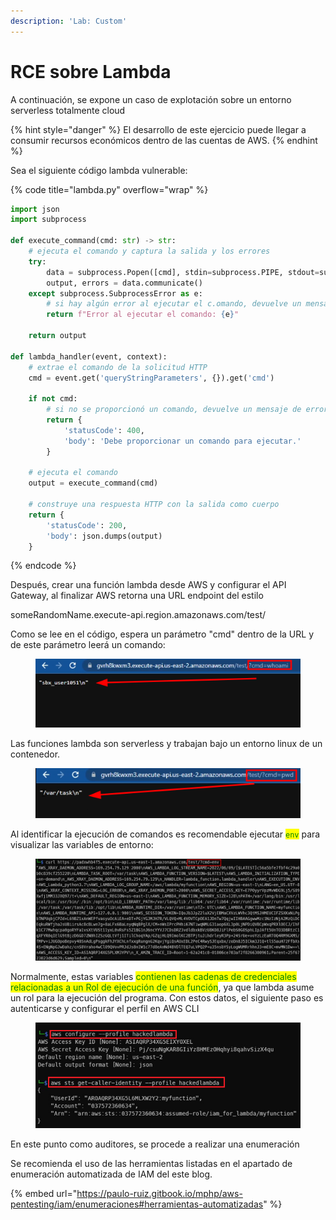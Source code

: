 ```yaml
---
description: 'Lab: Custom'
---
```


# RCE sobre Lambda

A continuación, se expone un caso de explotación sobre un entorno serverless totalmente cloud

{% hint style="danger" %}
El desarrollo de este ejercicio puede llegar a consumir recursos económicos dentro de las cuentas de AWS.
{% endhint %}

Sea el siguiente código lambda vulnerable:

{% code title="lambda.py" overflow="wrap" %}
```python
import json
import subprocess 

def execute_command(cmd: str) -> str:
    # ejecuta el comando y captura la salida y los errores
    try:
        data = subprocess.Popen([cmd], stdin=subprocess.PIPE, stdout=subprocess.PIPE, stderr=subprocess.PIPE, text=True)
        output, errors = data.communicate()
    except subprocess.SubprocessError as e:
        # si hay algún error al ejecutar el c.omando, devuelve un mensaje de error
        return f"Error al ejecutar el comando: {e}"
    
    return output

def lambda_handler(event, context):
    # extrae el comando de la solicitud HTTP
    cmd = event.get('queryStringParameters', {}).get('cmd')
    
    if not cmd:
        # si no se proporcionó un comando, devuelve un mensaje de error
        return {
            'statusCode': 400,
            'body': 'Debe proporcionar un comando para ejecutar.'
        }
    
    # ejecuta el comando
    output = execute_command(cmd)
    
    # construye una respuesta HTTP con la salida como cuerpo
    return {
        'statusCode': 200,
        'body': json.dumps(output)
    }
```
{% endcode %}

Después, crear una función lambda desde AWS y configurar el API Gateway, al finalizar AWS retorna una URL endpoint del estilo

someRandomName.execute-api.region.amazonaws.com/test/

Como se lee en el código, espera un parámetro "cmd" dentro de la URL y de este parámetro leerá un comando:

<figure><img src="../../../.gitbook/assets/image (1) (1) (3).png" alt=""><figcaption></figcaption></figure>

Las funciones lambda son serverless y trabajan bajo un entorno linux de un contenedor.

<figure><img src="../../../.gitbook/assets/image (2) (1) (4).png" alt=""><figcaption></figcaption></figure>

Al identificar la ejecución de comandos es recomendable ejecutar <mark style="color:green;">`env`</mark> para visualizar las variables de entorno:

<figure><img src="../../../.gitbook/assets/image (6) (2).png" alt=""><figcaption></figcaption></figure>

Normalmente, estas variables <mark style="color:green;">contienen las cadenas de credenciales relacionadas a un Rol de ejecución de una función</mark>, ya que lambda asume un rol para la ejecución del programa. Con estos datos, el siguiente paso es autenticarse y configurar el perfil en AWS CLI

<figure><img src="../../../.gitbook/assets/image (4) (1) (5) (1).png" alt=""><figcaption></figcaption></figure>

En este punto como auditores, se procede a realizar una enumeración &#x20;

Se recomienda el uso de las herramientas listadas en el apartado de enumeración automatizada de IAM del este blog.

{% embed url="https://paulo-ruiz.gitbook.io/mphp/aws-pentesting/iam/enumeraciones#herramientas-automatizadas" %}

